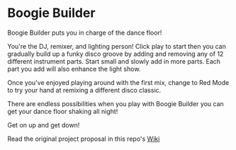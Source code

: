# Boogie Builder
Boogie Builder puts you in charge of the dance floor!

You're the DJ, remixer, and lighting person! Click play to start then you can gradually build up a funky disco groove by adding and removing any of 12 different instrument parts. Start small and slowly add in more parts. Each part you add will also enhance the light show.

Once you've enjoyed playing around with the first mix, change to Red Mode to try your hand at remixing a different disco classic.

There are endless possibilities when you play with Boogie Builder you can get your dance floor shaking all night!

Get on up and get down!

Read the original project proposal in this repo's [Wiki](https://github.com/joedspin/BoogieBuilder/wiki)